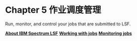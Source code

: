 # Chapter 5 作业调度管理

Run, monitor, and control your jobs that are submitted to LSF.

**[About IBM Spectrum LSF](https://www.ibm.com/support/knowledgecenter/SSWRJV_10.1.0/lsf_users_guide/chap_lsf_about.html?view=kc)**
**[Working with jobs](https://www.ibm.com/support/knowledgecenter/SSWRJV_10.1.0/lsf_users_guide/chap_jobs_lsf.html?view=kc)**
**[Monitoring jobs](https://www.ibm.com/support/knowledgecenter/SSWRJV_10.1.0/lsf_users_guide/chap_view_job_info.html?view=kc)**